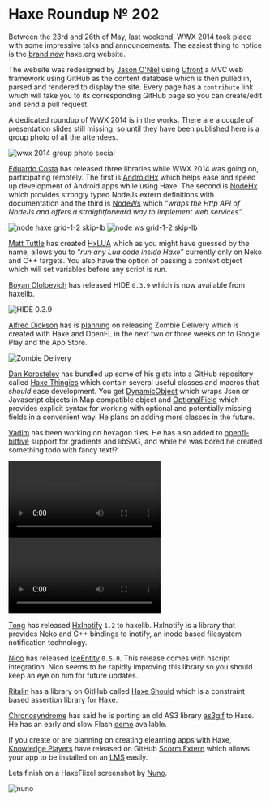 [_template]: roundup.html
[“”]: a ""
# Haxe Roundup № 202

Between the 23rd and 26th of May, last weekend, WWX 2014 took place with some impressive
talks and announcements. The easiest thing to notice is the [brand new][l1] haxe.org website.

The website was redesigned by [Jason O'Niel][tw1] using [Ufront][l2] a MVC web framework
using GitHub as the content database which is then pulled in, parsed and rendered to 
display the site. Every page has a `contribute` link which will take you to its
corresponding GitHub page so you can create/edit and send a pull request.

A dedicated roundup of WWX 2014 is in the works. There are a couple of presentation slides
still missing, so until they have been published here is a group photo of all the attendees.

![wwx 2014 group photo social](/img/wwx/2014/group.png "WWX 2014 Group Attendee Photo")

[Eduardo Costa][bb1] has released three libraries while WWX 2014 was going on,
participating remotely. The first is [AndroidHx][l3] which helps ease and speed up 
development of Android apps while using Haxe. The second is [NodeHx][l4] which
provides strongly typed NodeJs extern definitions with documentation and the
third is [NodeWs][l5] which _“wraps the Http API of NodeJs and offers a straightforward
way to implement web services”_.

![node haxe grid-1-2 skip-lb](/img/202/nodehx.png "NodeHx")
![node ws grid-1-2 skip-lb](/img/202/nodews.png "NodeWs")

[Matt Tuttle][gh1] has created [HxLUA][l6] which as you might have guessed by the name,
allows you to _“run any Lua code inside Haxe”_ currently only on Neko and C++ targets. You
also have the option of passing a context object which will set variables before
any script is run.

[Boyan Ololoevich][tw2] has released HIDE `0.3.9` which is now available from haxelib.

![HIDE 0.3.9](/img/202/hide0.3.9.png "HIDE 0.3.9 with Auto Import")

[Alfred Dickson][gp1] has is [planning][l7] on releasing Zombie Delivery which is created
with Haxe and OpenFL in the next two or three weeks on to Google Play and the App Store.

![Zombie Delivery](/img/202/zombiedelivery.png "Zombie Delivery")

[Dan Korostelev][gh2] has bundled up some of his gists into a GitHub repository called
[Haxe Thingies][l8] which contain several useful classes and macros that _should_
ease development. You get [DynamicObject][l9] which wraps Json or Javascript objects in
Map compatible object and [OptionalField][l10] which provides explicit syntax for 
working with optional and potentially missing fields in a convenient way. He plans
on adding more classes in the future.

[Vadim][gh3] has been working on hexagon tiles. He has
also added to [openfl-bitfive][l11] support for gradients and libSVG, and while he 
was bored he created something todo with fancy text!?

![Transitions demo grid-1-2 skip-lb](/img/202/transitions.mp4 "Transitions!")
![Teleporters demo grid-1-2 skip-lb](/img/202/teleporters.mp4 "Teleporters!")

[Tong][gh6] has released [HxInotify][l12] `1.2` to haxelib. HxInotify is a library that
provides Neko and C++ bindings to inotify, an inode based filesystem notification
technology.

[Nico][tw3] has released [IceEntity][l13] `0.5.0`. This release comes with hscript
integration. Nico seems to be rapidly improving this library so you should keep an
eye on him for future updates.

[Ritalin][gh4] has a library on GitHub called [Haxe Should][l14] which is a constraint
based assertion library for Haxe.

[Chronosyndrome][tw4] has said he is porting an old AS3 library [as3gif][l15] to
Haxe. He has an early and slow Flash [demo][l16] available.

If you create or are planning on creating elearning apps with Haxe, 
[Knowledge Players][gh5] have released on GitHub [Scorm Extern][l17] which
allows your app to be installed on an [LMS][l18] easily.

Lets finish on a HaxeFlixel screenshot by [Nuno][tw5].

![nuno](/img/202/nuno.png "Blue Wizard by Nuno")

[tw1]: https://twitter.com/jayoneil "@jayoneil"
[tw2]: https://twitter.com/As3Boyan "@As3Boyan"
[tw3]: https://twitter.com/nico_m__ "@nico_m__"
[tw4]: https://twitter.com/chronosyndrome "@chronosyndrome"
[tw5]: https://twitter.com/spunkydigital "@spunkydigital"
	
[bb1]: http://mercurial.thelaborat.org/ "@thelaborat"
	
[gh1]: https://github.com/MattTuttle "@MattTuttle"
[gh2]: https://github.com/nadako "@nadako"
[gh3]: https://github.com/YellowAfterlife "@YellowAfterlife"
[gh4]: https://github.com/ritalin "@ritalin"
[gh5]: https://github.com/Knowledge-Players "@Knowledge-Players"
[gh6]: https://github.com/tong "@tong"
	
[gp1]: https://plus.google.com/u/0/113487256962584234772/posts "Alfred Dickson"
	
[l1]: http://haxe.org "The re-designed Haxe Website"
[l2]: https://github.com/ufront/ufront "Ufront a powerful MVC web framework for Haxe"
[l3]: http://mercurial.thelaborat.org/androidhx "AndroidHx on Bitbucket"
[l4]: http://mercurial.thelaborat.org/nodehx "NodeHx on Bitbucket"
[l5]: http://mercurial.thelaborat.org/nodews "NodeWs on Bitbucket"
[l6]: https://github.com/MattTuttle/hx-lua "HxLUA"
[l7]: https://plus.google.com/u/0/113487256962584234772/posts/GgVZdQuwK9i "Zombie Delivery on Google+"
[l8]: https://github.com/nadako/haxe-thingies "Haxe Thingies on GitHub"
[l9]: https://github.com/nadako/haxe-thingies#dynamicobject "DynamicObject"
[l10]: https://github.com/nadako/haxe-thingies#optionalfield "OptionalField"
[l11]: https://github.com/YellowAfterlife/openfl-bitfive "OpenFL Bitfive"
[l12]: https://github.com/tong/hxinotify "HxInotify"
[l13]: https://github.com/NicoM1/IceEntity#hscript-integration "IceEntity 0.5.0"
[l14]: https://github.com/ritalin/haxe-should "Haxe Should on GitHub"
[l15]: https://code.google.com/p/as3gif/ "AS3 Gif"
[l16]: http://chronosyndrome.com/?page_id=67 "Haxe Gif Demo"
[l17]: https://github.com/Knowledge-Players/ScormExtern "Scorm Extern on GitHub"
[l18]: https://en.wikipedia.org/wiki/Learning_management_system "LMS on Wikipedia"

